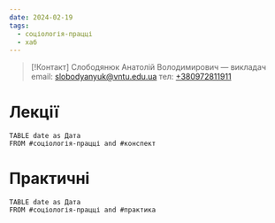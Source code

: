 ```yaml
---
date: 2024-02-19
tags:
  - соціологія-працці
  - хаб
---
```

>[!Контакт]
>Слободянюк Анатолій Володимирович — викладач
>email: slobodyanyuk@vntu.edu.ua
>тел: [+380972811911](tel:+380972811911)
# Лекції
```dataview
TABLE date as Дата
FROM #соціологія-працці and #конспект 
```
# Практичні
```dataview
TABLE date as Дата
FROM #соціологія-працці and #практика 
```